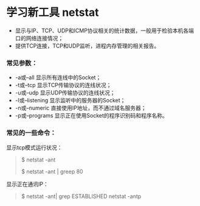 # 学习新工具 netstat

* 显示与IP、TCP、UDP和ICMP协议相关的统计数据，一般用于检验本机各端口的网络连接情况；
* 提供TCP连接，TCP和UDP监听，进程内存管理的相关报告。

### 常见参数：

* -a或–all 显示所有连线中的Socket；
* -t或–tcp 显示TCP传输协议的连线状况； 
* -u或–udp 显示UDP传输协议的连线状况；
* -l或–listening 显示监听中的服务器的Socket； 
* -n或–numeric 直接使用IP地址，而不通过域名服务器； 
* -p或–programs 显示正在使用Socket的程序识别码和程序名称。



### 常见的一些命令：

显示tcp模式运行状况：

> $ netstat -ant 
>
> $ netstat -ant \| greep 80

显示正在通讯IP：

> $ netstat -ant\| grep ESTABLISHED netstat -antp



